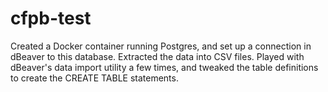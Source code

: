 # cfpb-test

Created a Docker container running Postgres, and set up a connection
in dBeaver to this database.
Extracted the data into CSV files.
Played with dBeaver's data import utility a few times, and tweaked the
table definitions to create the CREATE TABLE statements.

